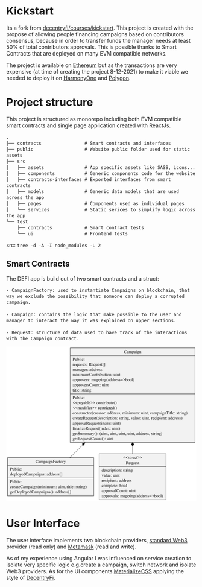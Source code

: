 # Kickstart

Its a fork from [decentryfi/courses/kickstart](https://github.com/decentryfi/courses/tree/main/kickstart). This project is created with the propose of allowing people financing campaigns based on contributors consensus, because in order to transfer funds the manager needs at least 50% of total contributors approvals. This is possible thanks to Smart Contracts that are deployed on many EVM compatible networks.

The project is available on [Ethereum](https://ethereum.org/en/) but as the transactions are very expensive (at time of creating the project 8-12-2021) to make it viable we needed to deploy it on [HarmonyOne](https://www.harmony.one/) and [Polygon](https://polygon.technology/).

# Project structure

This project is structured as monorepo including both EVM compatible smart contracts and single page application created with ReactJs.

```
.
├── contracts                # Smart contracts and interfaces
├── public                   # Website public folder used for static assets
├── src
│   ├── assets               # App specific assets like SASS, icons...
│   ├── components           # Generic components code for the website
│   ├── contracts-interfaces # Exported interfaces from smart contracts
│   ├── models               # Generic data models that are used across the app
│   ├── pages                # Components used as individual pages
│   └── services             # Static serices to simplify logic across the app
└── test
    ├── contracts            # Smart contract tests
    └── ui                   # Frontend tests
```

src: `tree -d -A -I node_modules -L 2`

## Smart Contracts

The DEFI app is build out of two smart contracts and a struct:

    - CampaignFactory: used to instantiate Campaigns on blockchain, that way we exclude the possibility that someone can deploy a corrupted campaign.

    - Campaign: contains the logic that make possible to the user and manager to interact the way it was explained on upper sections.

    - Request: structure of data used to have track of the interactions with the Campaign contract.

![ERD](./public/contracts-erd.svg)

# User Interface

The user interface implements two blockchain providers, [standard Web3](https://www.npmjs.com/package/web3) provider (read only) and [Metamask](https://www.npmjs.com/package/@metamask/detect-provider) (read and write).

As of my experience using Angular I was influenced on service creation to isolate very specific logic e.g.create a campaign, switch network and isolate Web3 providers. As for the UI components [MaterializeCSS](https://react-materialize.github.io/react-materialize/?path=/story/*) applying the style of [DecentryFi](https://github.com/decentryfi/styleguide).
